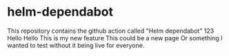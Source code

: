 # helm-dependabot
This repository contains the github action called "Helm dependabot"
123
Hello Hello
This is my new feature
This could be a new page
Or something I wanted to test without it being live for everyone. 
